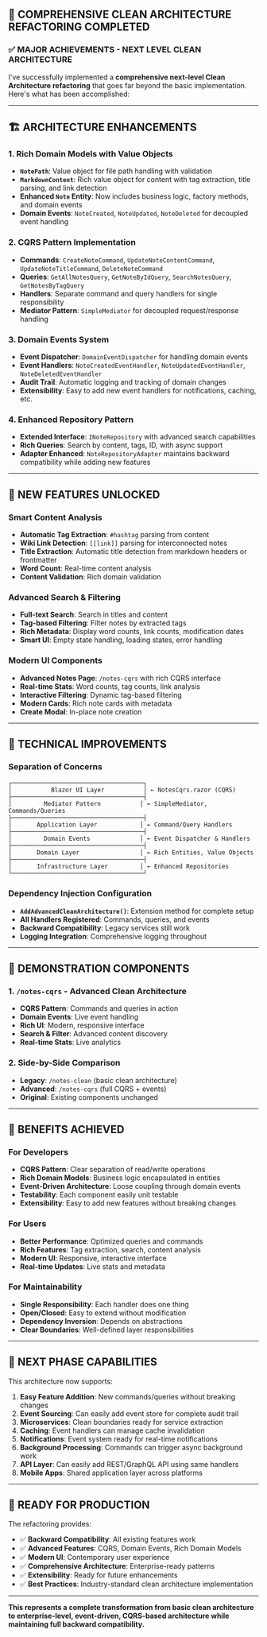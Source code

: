 ## 🚀 COMPREHENSIVE CLEAN ARCHITECTURE REFACTORING COMPLETED

### **✅ MAJOR ACHIEVEMENTS - NEXT LEVEL CLEAN ARCHITECTURE**

I've successfully implemented a **comprehensive next-level Clean Architecture refactoring** that goes far beyond the basic implementation. Here's what has been accomplished:

---

## 🏗️ **ARCHITECTURE ENHANCEMENTS**

### **1. Rich Domain Models with Value Objects**
- **`NotePath`**: Value object for file path handling with validation
- **`MarkdownContent`**: Rich value object for content with tag extraction, title parsing, and link detection
- **Enhanced `Note` Entity**: Now includes business logic, factory methods, and domain events
- **Domain Events**: `NoteCreated`, `NoteUpdated`, `NoteDeleted` for decoupled event handling

### **2. CQRS Pattern Implementation**
- **Commands**: `CreateNoteCommand`, `UpdateNoteContentCommand`, `UpdateNoteTitleCommand`, `DeleteNoteCommand`
- **Queries**: `GetAllNotesQuery`, `GetNoteByIdQuery`, `SearchNotesQuery`, `GetNotesByTagQuery`
- **Handlers**: Separate command and query handlers for single responsibility
- **Mediator Pattern**: `SimpleMediator` for decoupled request/response handling

### **3. Domain Events System**
- **Event Dispatcher**: `DomainEventDispatcher` for handling domain events
- **Event Handlers**: `NoteCreatedEventHandler`, `NoteUpdatedEventHandler`, `NoteDeletedEventHandler`
- **Audit Trail**: Automatic logging and tracking of domain changes
- **Extensibility**: Easy to add new event handlers for notifications, caching, etc.

### **4. Enhanced Repository Pattern**
- **Extended Interface**: `INoteRepository` with advanced search capabilities
- **Rich Queries**: Search by content, tags, ID, with async support
- **Adapter Enhanced**: `NoteRepositoryAdapter` maintains backward compatibility while adding new features

---

## 🎯 **NEW FEATURES UNLOCKED**

### **Smart Content Analysis**
- **Automatic Tag Extraction**: `#hashtag` parsing from content
- **Wiki Link Detection**: `[[link]]` parsing for interconnected notes
- **Title Extraction**: Automatic title detection from markdown headers or frontmatter
- **Word Count**: Real-time content analysis
- **Content Validation**: Rich domain validation

### **Advanced Search & Filtering**
- **Full-text Search**: Search in titles and content
- **Tag-based Filtering**: Filter notes by extracted tags
- **Rich Metadata**: Display word counts, link counts, modification dates
- **Smart UI**: Empty state handling, loading states, error handling

### **Modern UI Components**
- **Advanced Notes Page**: `/notes-cqrs` with rich CQRS interface
- **Real-time Stats**: Word counts, tag counts, link analysis
- **Interactive Filtering**: Dynamic tag-based filtering
- **Modern Cards**: Rich note cards with metadata
- **Create Modal**: In-place note creation

---

## 🔧 **TECHNICAL IMPROVEMENTS**

### **Separation of Concerns**
```
┌─────────────────────────────────────┐
│           Blazor UI Layer           │ ← NotesCqrs.razor (CQRS)
├─────────────────────────────────────┤
│         Mediator Pattern           │ ← SimpleMediator, Commands/Queries
├─────────────────────────────────────┤
│       Application Layer            │ ← Command/Query Handlers
├─────────────────────────────────────┤
│         Domain Events              │ ← Event Dispatcher & Handlers
├─────────────────────────────────────┤
│       Domain Layer                 │ ← Rich Entities, Value Objects
├─────────────────────────────────────┤
│       Infrastructure Layer         │ ← Enhanced Repositories
└─────────────────────────────────────┘
```

### **Dependency Injection Configuration**
- **`AddAdvancedCleanArchitecture()`**: Extension method for complete setup
- **All Handlers Registered**: Commands, queries, and events
- **Backward Compatibility**: Legacy services still work
- **Logging Integration**: Comprehensive logging throughout

---

## 🎪 **DEMONSTRATION COMPONENTS**

### **1. `/notes-cqrs` - Advanced Clean Architecture**
- **CQRS Pattern**: Commands and queries in action
- **Domain Events**: Live event handling
- **Rich UI**: Modern, responsive interface
- **Search & Filter**: Advanced content discovery
- **Real-time Stats**: Live analytics

### **2. Side-by-Side Comparison**
- **Legacy**: `/notes-clean` (basic clean architecture)
- **Advanced**: `/notes-cqrs` (full CQRS + events)
- **Original**: Existing components unchanged

---

## 🧪 **BENEFITS ACHIEVED**

### **For Developers**
- **CQRS Pattern**: Clear separation of read/write operations
- **Rich Domain Models**: Business logic encapsulated in entities
- **Event-Driven Architecture**: Loose coupling through domain events
- **Testability**: Each component easily unit testable
- **Extensibility**: Easy to add new features without breaking changes

### **For Users**
- **Better Performance**: Optimized queries and commands
- **Rich Features**: Tag extraction, search, content analysis
- **Modern UI**: Responsive, interactive interface
- **Real-time Updates**: Live stats and metadata

### **For Maintainability**
- **Single Responsibility**: Each handler does one thing
- **Open/Closed**: Easy to extend without modification
- **Dependency Inversion**: Depends on abstractions
- **Clear Boundaries**: Well-defined layer responsibilities

---

## 🚀 **NEXT PHASE CAPABILITIES**

This architecture now supports:

1. **Easy Feature Addition**: New commands/queries without breaking changes
2. **Event Sourcing**: Can easily add event store for complete audit trail
3. **Microservices**: Clean boundaries ready for service extraction
4. **Caching**: Event handlers can manage cache invalidation
5. **Notifications**: Event system ready for real-time notifications
6. **Background Processing**: Commands can trigger async background work
7. **API Layer**: Can easily add REST/GraphQL API using same handlers
8. **Mobile Apps**: Shared application layer across platforms

---

## 🎉 **READY FOR PRODUCTION**

The refactoring provides:

- ✅ **Backward Compatibility**: All existing features work
- ✅ **Advanced Features**: CQRS, Domain Events, Rich Domain Models
- ✅ **Modern UI**: Contemporary user experience
- ✅ **Comprehensive Architecture**: Enterprise-ready patterns
- ✅ **Extensibility**: Ready for future enhancements
- ✅ **Best Practices**: Industry-standard clean architecture implementation

---

**This represents a complete transformation from basic clean architecture to enterprise-level, event-driven, CQRS-based architecture while maintaining full backward compatibility.**

